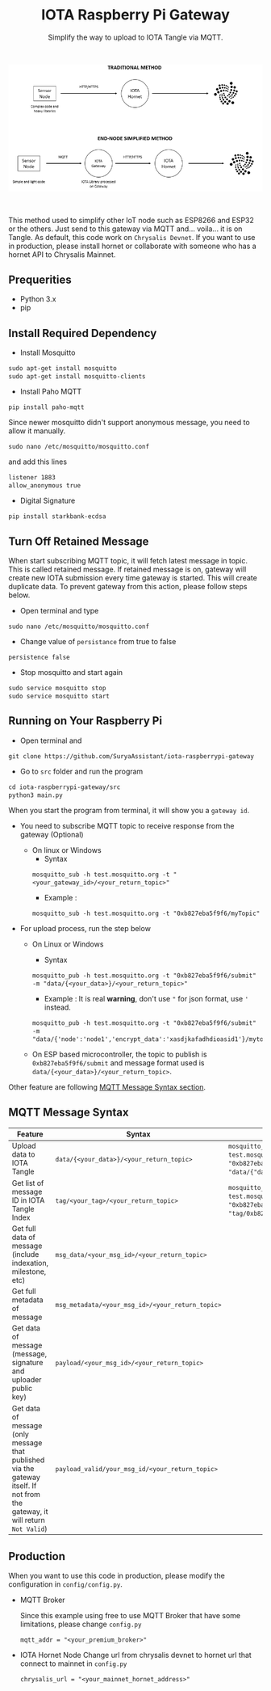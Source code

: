 <!-- Title -->
<span align = "center">

# IOTA Raspberry Pi Gateway

Simplify the way to upload to IOTA Tangle via MQTT. 

</span>
<!-- End of Title -->

<br>
<span align = "center">
   
![Logo](https://github.com/SuryaAssistant/iota-raspberrypi-gateway/blob/main/new_iota.png)

</span>
<br>


This method used to simplify other IoT node such as ESP8266 and ESP32 or the others. Just send to this gateway via MQTT and... voila... it is on Tangle.
As default, this code work on `Chrysalis Devnet`. If you want to use in production, please install hornet or collaborate with someone who has a hornet API to Chrysalis Mainnet.

## Prequerities
- Python 3.x
- pip

## Install Required Dependency

- Install Mosquitto
```
sudo apt-get install mosquitto
sudo apt-get install mosquitto-clients
```
- Install Paho MQTT
```
pip install paho-mqtt
```

Since newer mosquitto didn't support anonymous message, you need to allow it manually.
```
sudo nano /etc/mosquitto/mosquitto.conf
```
and add this lines
```
listener 1883
allow_anonymous true
```
- Digital Signature
```
pip install starkbank-ecdsa
```
## Turn Off Retained Message
When start subscribing MQTT topic, it will fetch latest message in topic. This is called retained message. If retained message is on, gateway will create new IOTA submission every time gateway is started. This will create duplicate data. To prevent gateway from this action, please follow steps below.

- Open terminal and type
```
sudo nano /etc/mosquitto/mosquitto.conf
```
- Change value of `persistance` from true to false
```
persistence false
```
- Stop mosquitto and start again
```
sudo service mosquitto stop
sudo service mosquitto start
```

## Running on Your Raspberry Pi
- Open terminal and 
```
git clone https://github.com/SuryaAssistant/iota-raspberrypi-gateway
```
- Go to `src` folder and run the program
```
cd iota-raspberrypi-gateway/src
python3 main.py
```

When you start the program from terminal, it will show you a `gateway id`.

- You need to subscribe MQTT topic to receive response from the gateway (Optional)
  
  - On linux or Windows
    - Syntax
    ```
    mosquitto_sub -h test.mosquitto.org -t "<your_gateway_id>/<your_return_topic>"
    ```
    - Example :
    ```
    mosquitto_sub -h test.mosquitto.org -t "0xb827eba5f9f6/myTopic"
    ```
  
- For upload process, run the step below
  - On Linux or Windows
    - Syntax
    ```
    mosquitto_pub -h test.mosquitto.org -t "0xb827eba5f9f6/submit" -m "data/{<your_data>}/<your_return_topic>"
    ```
    - Example :
    It is real **warning**, don't use `"` for json format, use `'` instead.
    ```
    mosquitto_pub -h test.mosquitto.org -t "0xb827eba5f9f6/submit" -m "data/{'node':'node1','encrypt_data':'xasdjkafadhdioasid1'}/mytopic"
    ```

  - On ESP based microcontroller, the topic to publish is `0xb827eba5f9f6/submit` and message format used is `data/{<your_data>}/<your_return_topic>`.

Other feature are following [MQTT Message Syntax section](https://github.com/SuryaAssistant/iota-raspberrypi-gateway/tree/develop#mqtt-message-syntax).


## MQTT Message Syntax
|Feature|Syntax|Example|
|---|---|---|
| Upload data to IOTA Tangle | `data/{<your_data>}/<your_return_topic>`| `mosquitto_pub -h test.mosquitto.org -t "0xb827eba5f9f6/submit" -m "data/{"data":12}/myTopic"` |
| Get list of message ID in IOTA Tangle Index | `tag/<your_tag>/<your_return_topic>` | `mosquitto_pub -h test.mosquitto.org -t "0xb827eba5f9f6/submit" -m "tag/0xb827eba5f9f6/myTopic"` |
| Get full data of message (include indexation, milestone, etc) | `msg_data/<your_msg_id>/<your_return_topic>` |  |
| Get full metadata of message | `msg_metadata/<your_msg_id>/<your_return_topic>` |  |
| Get data of message (message, signature and uploader public key) | `payload/<your_msg_id>/<your_return_topic>` |  |
| Get data of message (only message that published via the gateway itself. If not from the gateway, it will return `Not Valid`) | `payload_valid/your_msg_id/<your_return_topic>` |  |


## Production
When you want to use this code in production, please modify the configuration in `config/config.py`.
- MQTT Broker

  Since this example using free to use MQTT Broker that have some limitations, please change `config.py`
  ```
  mqtt_addr = "<your_premium_broker>"
  ```
    
- IOTA Hornet Node
  Change url from chrysalis devnet to hornet url that connect to mainnet in `config.py`
  ```
  chrysalis_url = "<your_mainnet_hornet_address>"
  ```
